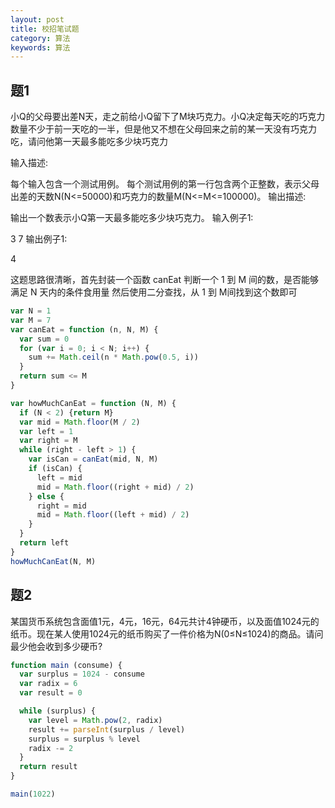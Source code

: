 ```yaml
---
layout: post
title: 校招笔试题
category: 算法
keywords: 算法
---
```


## 题1

小Q的父母要出差N天，走之前给小Q留下了M块巧克力。小Q决定每天吃的巧克力数量不少于前一天吃的一半，但是他又不想在父母回来之前的某一天没有巧克力吃，请问他第一天最多能吃多少块巧克力

输入描述:

每个输入包含一个测试用例。
每个测试用例的第一行包含两个正整数，表示父母出差的天数N(N<=50000)和巧克力的数量M(N<=M<=100000)。
输出描述:

输出一个数表示小Q第一天最多能吃多少块巧克力。
输入例子1:

3 7
输出例子1:

4

这题思路很清晰，首先封装一个函数 canEat 判断一个 1 到 M 间的数，是否能够满足 N 天内的条件食用量
然后使用二分查找，从 1 到 M间找到这个数即可

```js
var N = 1
var M = 7
var canEat = function (n, N, M) {
  var sum = 0
  for (var i = 0; i < N; i++) {
    sum += Math.ceil(n * Math.pow(0.5, i))
  }
  return sum <= M
}

var howMuchCanEat = function (N, M) {
  if (N < 2) {return M}
  var mid = Math.floor(M / 2)
  var left = 1
  var right = M
  while (right - left > 1) {
    var isCan = canEat(mid, N, M)
    if (isCan) {
      left = mid
      mid = Math.floor((right + mid) / 2)
    } else {
      right = mid
      mid = Math.floor((left + mid) / 2)
    }
  }
  return left
}
howMuchCanEat(N, M)
```

## 题2

某国货币系统包含面值1元，4元，16元，64元共计4钟硬币，以及面值1024元的纸币。现在某人使用1024元的纸币购买了一件价格为N(0≤N≤1024)的商品。请问最少他会收到多少硬币?

```js
function main (consume) {
  var surplus = 1024 - consume
  var radix = 6
  var result = 0

  while (surplus) {
    var level = Math.pow(2, radix)
    result += parseInt(surplus / level)
    surplus = surplus % level
    radix -= 2
  }
  return result
}

main(1022)
```